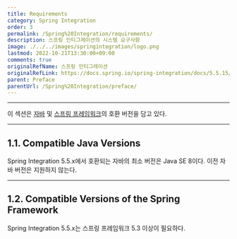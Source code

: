 ```yaml
---
title: Requirements
category: Spring Integration
order: 3
permalink: /Spring%20Integration/requirements/
description: 스프링 인티그레이션의 시스템 요구사항
image: ./../../images/springintegration/logo.png
lastmod: 2022-10-21T13:30:00+09:00
comments: true
originalRefName: 스프링 인티그레이션
originalRefLink: https://docs.spring.io/spring-integration/docs/5.5.15/reference/html/index-single.html#system-requirements
parent: Preface
parentUrl: /Spring%20Integration/preface/
---
```


---

이 섹션은 [자바](https://www.oracle.com/technetwork/java/javase/downloads/index.html) 및 [스프링 프레임워크](https://spring.io/projects/spring-framework)의 호환 버전을 담고 있다.

---

## 1.1. Compatible Java Versions

Spring Integration 5.5.x에서 호환되는 자바의 최소 버전은 Java SE 8이다. 이전 자바 버전은 지원하지 않는다.

---

## 1.2. Compatible Versions of the Spring Framework

Spring Integration 5.5.x는 스프링 프레임워크 5.3 이상이 필요하다.